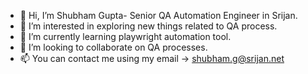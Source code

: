 - 👋 Hi, I’m Shubham Gupta- Senior QA Automation Engineer in Srijan.
- 👀 I’m interested in exploring new things related to QA process.
- 🌱 I’m currently learning playwright automation tool.
- 💞️ I’m looking to collaborate on QA processes.
- 📫 You can contact me using my email -> shubham.g@srijan.net

<!---
shubham-1312/shubham-1312 is a ✨ special ✨ repository because its `README.md` (this file) appears on your GitHub profile.
You can click the Preview link to take a look at your changes.
--->
